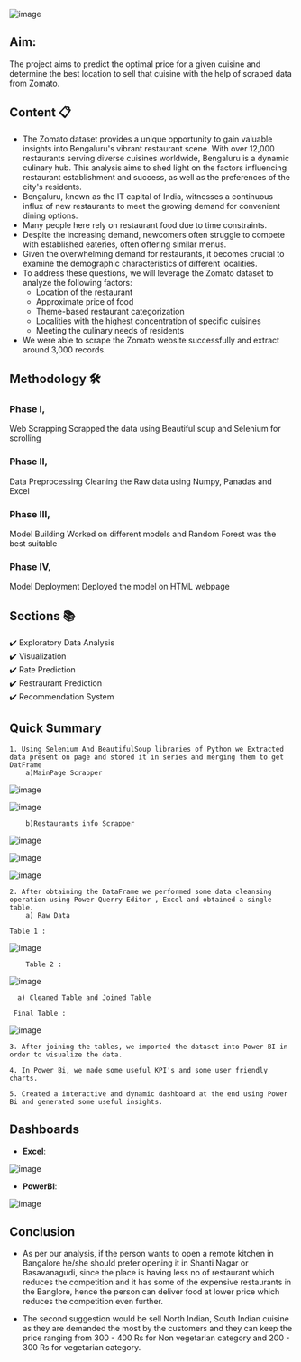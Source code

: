 ![image](https://user-images.githubusercontent.com/123991455/235980695-c5be9af5-2b50-4cc7-8577-b54ca7fd61b8.png)

## Aim:
The project aims to predict the optimal price for a given cuisine and determine the best location to sell that cuisine with the help of scraped data from Zomato.

## Content 📋
- The Zomato dataset provides a unique opportunity to gain valuable insights into Bengaluru's vibrant restaurant scene. With over 12,000 restaurants serving diverse cuisines worldwide,
  Bengaluru is a dynamic culinary hub. This analysis aims to shed light on the factors influencing restaurant establishment and success, as well as the preferences of the city's residents.
- Bengaluru, known as the IT capital of India, witnesses a continuous influx of new restaurants to meet the growing demand for convenient dining options.
- Many people here rely on restaurant food due to time constraints. 
- Despite the increasing demand, newcomers often struggle to compete with established eateries, often offering similar menus.
- Given the overwhelming demand for restaurants, it becomes crucial to examine the demographic characteristics of different localities.
- To address these questions, we will leverage the Zomato dataset to analyze the following factors:
	- Location of the restaurant
	- Approximate price of food
	- Theme-based restaurant categorization
	- Localities with the highest concentration of specific cuisines
	- Meeting the culinary needs of residents
- We were able to scrape the Zomato website successfully and extract around 3,000 records.

## Methodology 🛠️
### Phase I,
Web Scrapping 
Scrapped the data using Beautiful soup and Selenium for scrolling

### Phase II,
Data Preprocessing
Cleaning the Raw data using Numpy, Panadas  and Excel 

### Phase III,
Model Building 
Worked on different models and Random Forest was the best suitable

### Phase IV,
Model Deployment
Deployed the model on HTML webpage


## Sections 📚
✔️ Exploratory Data Analysis\
✔️ Visualization \
✔️ Rate Prediction\
✔️ Restraurant Prediction\
✔️ Recommendation System

## Quick Summary

    1. Using Selenium And BeautifulSoup libraries of Python we Extracted data present on page and stored it in series and merging them to get DatFrame
    	a)MainPage Scrapper
	
![image](https://github.com/SaketSuhane/Recommendation_Model_Zomato/assets/123991455/bcf3804c-4734-40e8-b303-fd905eadb7c3)


![image](https://github.com/SaketSuhane/Recommendation_Model_Zomato/assets/123991455/539d66e8-cf48-4874-a548-eddbb9e4b365)

   
    	b)Restaurants info Scrapper
    
![image](https://github.com/SaketSuhane/Recommendation_Model_Zomato/assets/123991455/577b3980-c832-4306-8b92-a1974549808b)


![image](https://github.com/SaketSuhane/Recommendation_Model_Zomato/assets/123991455/ce8083e6-d33f-4974-88f4-961433711cb1)


![image](https://github.com/SaketSuhane/Recommendation_Model_Zomato/assets/123991455/05620b7e-e18c-4fff-8fd4-29dfb7d3afa8)

 
    2. After obtaining the DataFrame we performed some data cleansing operation using Power Querry Editor , Excel and obtained a single table.
    	a) Raw Data 
	
	Table 1 :
![image](https://github.com/SaketSuhane/Recommendation_Model_Zomato/assets/123991455/8a3b450c-cc24-4d73-a731-450b2a95c910)
      
      	Table 2 :
![image](https://github.com/SaketSuhane/Recommendation_Model_Zomato/assets/123991455/e6ed4bf2-f460-472e-b808-6d78a3a5b9d6)

      a) Cleaned Table and Joined Table 
      
     Final Table :
![image](https://github.com/SaketSuhane/Recommendation_Model_Zomato/assets/123991455/d79eb1bf-3fa4-4f29-83d5-5dc821c799e9)

       
    3. After joining the tables, we imported the dataset into Power BI in order to visualize the data.
    
    4. In Power Bi, we made some useful KPI's and some user friendly charts.
    
    5. Created a interactive and dynamic dashboard at the end using Power Bi and generated some useful insights.


## Dashboards
- **Excel**:

![image](https://github.com/Venkatesh-Nayk/Zomato-Bangalore-Data-Analysis/assets/129421850/44865ccd-8ef1-411d-a488-92e921245ab0)

- **PowerBI**:

![image](https://github.com/Venkatesh-Nayk/Zomato-Bangalore-Data-Analysis/assets/129421850/0dc43f71-b0cc-4b47-bd76-d97e2f292e44)

## Conclusion
- As per our analysis, if the person wants to open a remote kitchen in Bangalore he/she should prefer opening it in Shanti Nagar or Basavanagudi, since the place is having less no of restaurant which reduces the competition and it has some of the expensive restaurants in the Banglore, hence the person can deliver food at lower price which reduces the competition even further.

- The second suggestion would be sell North Indian, South Indian cuisine as they are demanded the most by the customers and they can keep the price ranging from 300 - 400 Rs for Non vegetarian category and 200 - 300 Rs for vegetarian category.





